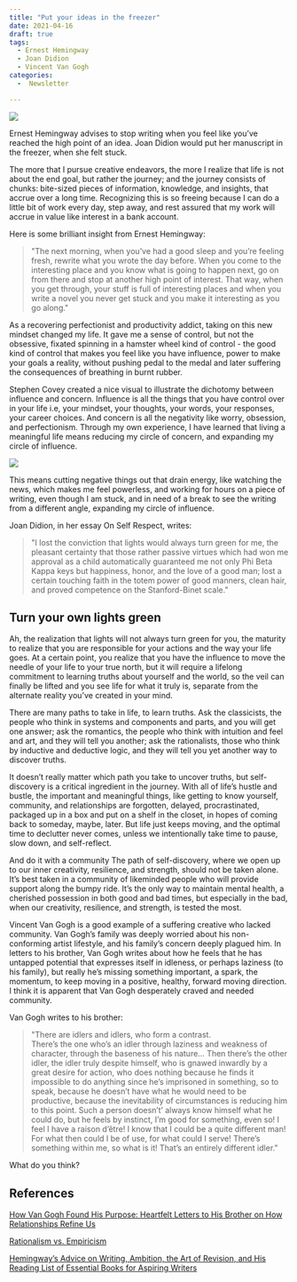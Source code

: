 ```yaml
---
title: "Put your ideas in the freezer"
date: 2021-04-16
draft: true
tags:
  - Ernest Hemingway
  - Joan Didion
  - Vincent Van Gogh
categories:
  -  Newsletter

---
```

![](https://raw.githubusercontent.com/RikaSukenik/digitalgarden/master/uPic/flowrers.jp2)

Ernest Hemingway advises to stop writing when you feel like you’ve reached the high point of an idea. Joan Didion would put her manuscript in the freezer, when she felt stuck.

The more that I pursue creative endeavors, the more I realize that life is not about the end goal, but rather the journey; and the journey consists of chunks: bite-sized pieces of information, knowledge, and insights, that accrue over a long time. Recognizing this is so freeing because I can do a little bit of work every day, step away, and rest assured that my work will accrue in value like interest in a bank account.

Here is some brilliant insight from Ernest Hemingway:
>"The next morning, when you’ve had a good sleep and you’re feeling fresh, rewrite what you wrote the day before. When you come to the interesting place and you know what is going to happen next, go on from there and stop at another high point of interest. That way, when you get through, your stuff is full of interesting places and when you write a novel you never get stuck and you make it interesting as you go along."

As a recovering perfectionist and productivity addict, taking on this new mindset changed my life. It gave me a sense of control, but not the obsessive, fixated spinning in a hamster wheel kind of control - the good kind of control that makes you feel like you have influence, power to make your goals a reality, without pushing pedal to the medal and later suffering the consequences of breathing in burnt rubber.

Stephen Covey created a nice visual to illustrate the dichotomy between influence and concern. Influence is all the things that you have control over in your life i.e, your mindset, your thoughts, your words, your responses, your career choices. And concern is all the negativity like worry, obsession, and perfectionism. Through my own experience, I have learned that living a meaningful life means reducing my circle of concern, and expanding my circle of influence.

![](https://raw.githubusercontent.com/RikaSukenik/digitalgarden/master/uPic/influence.jpeg)

This means cutting negative things out that drain energy, like watching the news, which makes me feel powerless, and working for hours on a piece of writing, even though I am stuck, and in need of a break to see the writing from a different angle, expanding my circle of influence.

Joan Didion, in her essay On Self Respect, writes:

>"I lost the conviction that lights would always turn green for me, the pleasant certainty that those rather passive virtues which had won me approval as a child automatically guaranteed me not only Phi Beta Kappa keys but happiness, honor, and the love of a good man; lost a certain touching faith in the totem power of good manners, clean hair, and proved competence on the Stanford-Binet scale."

## Turn your own lights green
Ah, the realization that lights will not always turn green for you, the maturity to realize that you are responsible for your actions and the way your life goes. At a certain point, you realize that you have the influence to move the needle of your life to your true north, but it will require a lifelong commitment to learning truths about yourself and the world, so the veil can finally be lifted and you see life for what it truly is, separate from the alternate reality you’ve created in your mind.

There are many paths to take in life, to learn truths. Ask the classicists, the people who think in systems and components and parts, and you will get one answer; ask the romantics, the people who think with intuition and feel and art, and they will tell you another; ask the rationalists, those who think by inductive and deductive logic, and they will tell you yet another way to discover truths.

It doesn’t really matter which path you take to uncover truths, but self-discovery is a critical ingredient in the journey. With all of life’s hustle and bustle, the important and meaningful things, like getting to know yourself, community, and relationships are forgotten, delayed, procrastinated, packaged up in a box and put on a shelf in the closet, in hopes of coming back to someday, maybe, later. But life just keeps moving, and the optimal time to declutter never comes, unless we intentionally take time to pause, slow down, and self-reflect.

And do it with a community
The path of self-discovery, where we open up to our inner creativity, resilience, and strength, should not be taken alone. It’s best taken in a community of likeminded people who will provide support along the bumpy ride. It’s the only way to maintain mental health, a cherished possession in both good and bad times, but especially in the bad, when our creativity, resilience, and strength, is tested the most.

Vincent Van Gogh is a good example of a suffering creative who lacked community. Van Gogh’s family was deeply worried about his non-conforming artist lifestyle, and his family’s concern deeply plagued him. In letters to his brother, Van Gogh writes about how he feels that he has untapped potential that expresses itself in idleness, or perhaps laziness (to his family), but really he’s missing something important, a spark, the momentum, to keep moving in a positive, healthy, forward moving direction. I think it is apparent that Van Gogh desperately craved and needed community.

Van Gogh writes to his brother:

>"There are idlers and idlers, who form a contrast.  
There’s the one who’s an idler through laziness and weakness of character, through the baseness of his nature… Then there’s the other idler, the idler truly despite himself, who is gnawed inwardly by a great desire for action, who does nothing because he finds it impossible to do anything since he’s imprisoned in something, so to speak, because he doesn’t have what he would need to be productive, because the inevitability of circumstances is reducing him to this point. Such a person doesn’t’ always know himself what he could do, but he feels by instinct, I’m good for something, even so! I feel I have a raison d’être! I know that I could be a quite different man! For what then could I be of use, for what could I serve! There’s something within me, so what is it! That’s an entirely different idler."

What do you think?
## References
[How Van Gogh Found His Purpose: Heartfelt Letters to His Brother on How Relationships Refine Us](https://www.brainpickings.org/2014/12/01/van-gogh-purpose-letter/)

[Rationalism vs. Empiricism](https://plato.stanford.edu/entries/rationalism-empiricism/)

[Hemingway’s Advice on Writing, Ambition, the Art of Revision, and His Reading List of Essential Books for Aspiring Writers](https://www.brainpickings.org/2016/01/04/with-hemingway-arnold-samuelson-writing/)
